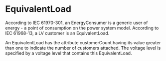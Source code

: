 # EquivalentLoad 

According to IEC 61970-301, an EnergyConsumer is a generic user of energy - a  point of consumption on the power system model. According to IEC 61968-13, a LV customer is an EquivalentLoad.

An EquivalentLoad has the attribute customerCount having its value greater than one to indicate the number of customers attached. The voltage level is specified by a voltage level that contains this EquivalentLoad.


